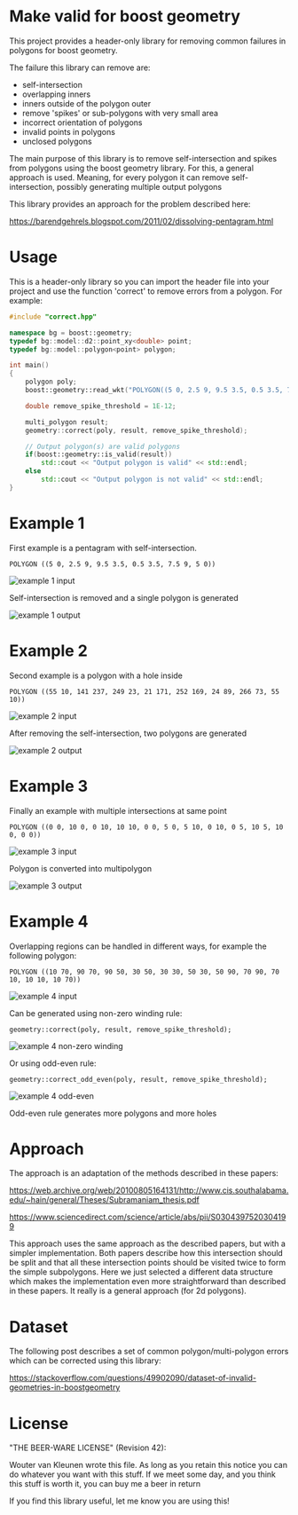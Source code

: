 # Make valid for boost geometry

This project provides a header-only library for removing common failures in polygons for boost geometry. 

The failure this library can remove are: 
- self-intersection
- overlapping inners
- inners outside of the polygon outer
- remove 'spikes' or sub-polygons with very small area
- incorrect orientation of polygons
- invalid points in polygons
- unclosed polygons

The main purpose of this library is to remove self-intersection and spikes from polygons using the boost geometry library. For this, a general approach is used. Meaning, for every polygon it can remove self-intersection, possibly generating multiple output polygons

This library provides an approach for the problem described here:

https://barendgehrels.blogspot.com/2011/02/dissolving-pentagram.html

# Usage
This is a header-only library so you can import the header file into your project and use the function 'correct' to remove errors from a polygon. For example:

````C++
#include "correct.hpp"

namespace bg = boost::geometry;
typedef bg::model::d2::point_xy<double> point;
typedef bg::model::polygon<point> polygon;

int main()
{
	polygon poly;
	boost::geometry::read_wkt("POLYGON((5 0, 2.5 9, 9.5 3.5, 0.5 3.5, 7.5 9, 5 0))", poly);

	double remove_spike_threshold = 1E-12;

	multi_polygon result;
	geometry::correct(poly, result, remove_spike_threshold);

	// Output polygon(s) are valid polygons
	if(boost::geometry::is_valid(result))
		std::cout << "Output polygon is valid" << std::endl;
	else
		std::cout << "Output polygon is not valid" << std::endl;
}
````

# Example 1
First example is a pentagram with self-intersection. 
````
POLYGON ((5 0, 2.5 9, 9.5 3.5, 0.5 3.5, 7.5 9, 5 0))
````

![example 1 input](images/example_1_input.png)

Self-intersection is removed and a single polygon is generated

![example 1 output](images/example_1_output.png)

# Example 2
Second example is a polygon with a hole inside
````
POLYGON ((55 10, 141 237, 249 23, 21 171, 252 169, 24 89, 266 73, 55 10))
````

![example 2 input](images/example_2_input.png)

After removing the self-intersection, two polygons are generated

![example 2 output](images/example_2_output.png)

# Example 3
Finally an example with multiple intersections at same point
````
POLYGON ((0 0, 10 0, 0 10, 10 10, 0 0, 5 0, 5 10, 0 10, 0 5, 10 5, 10 0, 0 0))
````

![example 3 input](images/example_3_input.png)

Polygon is converted into multipolygon

![example 3 output](images/example_3_output.png)

# Example 4
Overlapping regions can be handled in different ways, for example the following polygon:
````
POLYGON ((10 70, 90 70, 90 50, 30 50, 30 30, 50 30, 50 90, 70 90, 70 10, 10 10, 10 70))
````

![example 4 input](images/overlap_input.png)

Can be generated using non-zero winding rule:

````
geometry::correct(poly, result, remove_spike_threshold);
````
![example 4 non-zero winding](images/overlap_non_zero_winding.png)

Or using odd-even rule:

````
geometry::correct_odd_even(poly, result, remove_spike_threshold);
````
![example 4 odd-even](images/overlap_odd_even.png)

Odd-even rule generates more polygons and more holes 

# Approach
The approach is an adaptation of the methods described in these papers:

https://web.archive.org/web/20100805164131/http://www.cis.southalabama.edu/~hain/general/Theses/Subramaniam_thesis.pdf

https://www.sciencedirect.com/science/article/abs/pii/S0304397520304199

This approach uses the same approach as the described papers, but with a simpler implementation. Both papers describe how this intersection should be split and that all these intersection points should be visited twice to form the simple subpolygons. Here we just selected a different data structure which makes the implementation even more straightforward than described in these papers. It really is a general approach (for 2d polygons). 

# Dataset
The following post describes a set of common polygon/multi-polygon errors which can be corrected using this library:

https://stackoverflow.com/questions/49902090/dataset-of-invalid-geometries-in-boostgeometry

# License
"THE BEER-WARE LICENSE" (Revision 42):

Wouter van Kleunen wrote this file.  As long as you retain this notice you can do whatever you want with this stuff. If we meet some day, and you think this stuff is worth it, you can buy me a beer in return

If you find this library useful, let me know you are using this!
